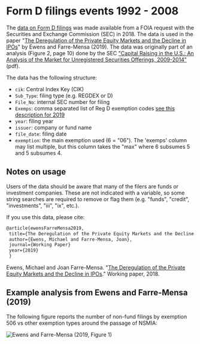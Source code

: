 # Form D filings events 1992 - 2008
The [data on Form D filings](https://github.com/michaelewens/formD_filings_1992_2008/blob/master/rawFormD_clean.csv) was made available from a FOIA request with the Securities and Exchange Commission (SEC) in 2018.  The data is used in the paper "[The Deregulation of the Private Equity Markets and the Decline in IPOs](https://papers.ssrn.com/abstract=3017610)" by Ewens and Farre-Mensa (2019).   The data was originally part of an analysis (Figure 2, page 10) done by the SEC ["Capital Raising in the U.S.: An Analysis of the Market for
Unregistered Securities Offerings, 2009-2014"](https://www.sec.gov/files/unregistered-offering10-2015.pdf)(pdf).

The data has the following structure:

* `cik`: Central Index Key (CIK) 
* `Sub_Type`: filing type (e.g. REGDEX or D)
* `File_No`: internal SEC number for filing
* `Exemps`: comma separated list of Reg D exemption codes [see this description for 2019](https://www.sec.gov/fast-answers/answers-regdhtm.html)
* `year`: filing year
* `issuer`: company or fund name
* `file_date`: filing date
* `exemption`: the main exemption used (6 = "06"). The 'exemps' column may list multiple, but this column takes the "max" where 6 subsumes 5 and 5 subsumes 4.

## Notes on usage 

Users of the data should be aware that many of the filers are funds or investment companies.  These are not indicated with a variable, so some string searches are required to remove or flag them (e.g. "funds", "credit", "investments", "iii", "ix", etc.). 

If you use this data, please cite:

 
 ```Latex
 @article{ewensFarreMensa2019,
  title={The Deregulation of the Private Equity Markets and the Decline in IPOs},
  author={Ewens, Michael and Farre-Mensa, Joan},
  journal={Working Paper}
  year={2019}
  }
 ```
  
Ewens, Michael and Joan Farre-Mensa. "[The Deregulation of the Private Equity Markets and the Decline in IPOs](https://papers.ssrn.com/abstract=3017610)." Working paper, 2018.

## Example analysis from Ewens and Farre-Mensa (2019)

The following figure reports the number of non-fund filings by exemption 506 vs other exemption types around the passage of NSMIA:

![Ewens and Farre-Mensa (2019, Figure 1)](https://github.com/michaelewens/formD_filings_1992_2008/blob/master/formDfilings_nsmia.png)
